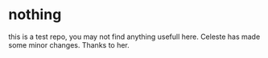 nothing
=======
this is a test repo, you may not find anything usefull here.
Celeste has made some minor changes. Thanks to her.

